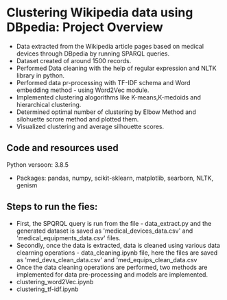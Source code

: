 # Clustering Wikipedia data using DBpedia: Project Overview
* Data extracted from the Wikipedia article pages based on medical devices through DBpedia by running SPARQL queries.
* Dataset created of around 1500 records.
* Performed Data cleaning with the help of regular expression and NLTK library in python.
* Performed data pr-processing with TF-IDF schema and Word embedding method - using Word2Vec module.
* Implemented clustering alogorithms like K-means,K-medoids and hierarchical clustering.
* Determined optimal number of clustering by Elbow Method and silohuette scrore method and plotted them.
* Visualized clustering and  average silhouette scores.

## Code and resources used
Python versoon: 3.8.5
-  Packages: pandas, numpy, scikit-sklearn, matplotlib, searborn, NLTK, genism

## Steps to run the fies:
- First, the SPQRQL query is run from the file - data_extract.py and the generated dataset is saved as 'medical_devices_data.csv' and 'medical_equipments_data.csv' files.
- Secondly, once the data is extracted, data is cleaned using various data clearning operations - data_cleaning.ipynb file, here the files are saved as 'med_devs_clean_data.csv' and 'med_equips_clean_data.csv
- Once the data cleaning operations are performed, two methods are implemented for data pre-processing and models are implemented.
- clustering_word2Vec.ipynb
- clustering_tf-idf.ipynb
